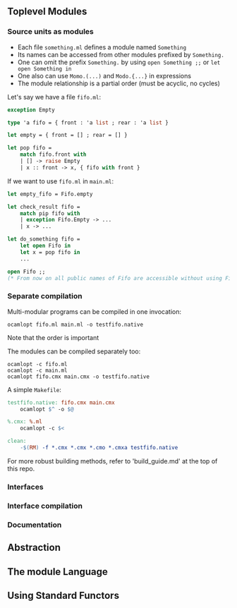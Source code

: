 ## Toplevel Modules

### Source units as modules

* Each file `something.ml` defines a module named `Something`
* Its names can be accessed from other modules prefixed by `Something.`
* One can omit the prefix `Something.` by using `open Something ;;` or `let open Something in`
* One also can use `Momo.(...)` and `Modo.{...}` in expressions
* The module relationship is a partial order (must be acyclic, no cycles)

Let's say we have a file `fifo.ml`:

```ocaml
exception Empty

type 'a fifo = { front : 'a list ; rear : 'a list }

let empty = { front = [] ; rear = [] }

let pop fifo =
    match fifo.front with
    | [] -> raise Empty
    | x :: front -> x, { fifo with front }
```

If we want to use `fifo.ml` in `main.ml`:

```ocaml
let empty_fifo = Fifo.empty

let check_result fifo =
    match pip fifo with
    | exception Fifo.Empty -> ...
    | x -> ...

let do_something fifo =
    let open Fifo in
    let x = pop fifo in
    ...

open Fifo ;;
(* From now on all public names of Fifo are accessible without using Fifo. prefix *)
```

### Separate compilation

Multi-modular programs can be compiled in one invocation:

`ocamlopt fifo.ml main.ml -o testfifo.native`

Note that the order is important

The modules can be compiled separately too:

```
ocamlopt -c fifo.ml
ocamlopt -c main.ml
ocamlopt fifo.cmx main.cmx -o testfifo.native
```

A simple `Makefile`:

```Makefile
testfifo.native: fifo.cmx main.cmx
    ocamlopt $^ -o $@

%.cmx: %.ml
    ocamlopt -c $<

clean:
    -$(RM) -f *.cmx *.cmx *.cmo *.cmxa testfifo.native
```

For more robust building methods, refer to 'build_guide.md' at the top of this repo.

### Interfaces

### Interface compilation

### Documentation

## Abstraction

## The module Language

## Using Standard Functors


